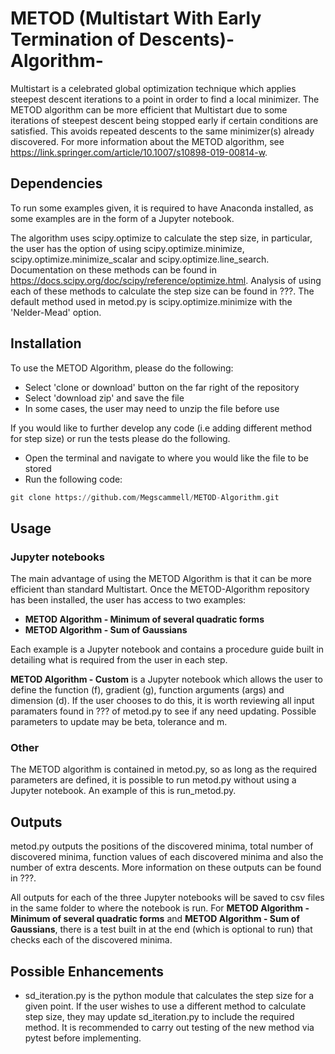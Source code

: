 # METOD (Multistart With Early Termination of Descents)-Algorithm-
Multistart is a celebrated global optimization technique which applies steepest descent iterations to a point in order to find a local minimizer. The METOD algorithm can be more efficient that Multistart due to some iterations of steepest descent being stopped early if certain conditions are satisfied. This avoids repeated descents to the same minimizer(s) already discovered. For more information about the METOD algorithm, see https://link.springer.com/article/10.1007/s10898-019-00814-w. 

## Dependencies
To run some examples given, it is required to have Anaconda installed, as some examples are in the form of a Jupyter notebook. 

The algorithm uses scipy.optimize to calculate the step size, in particular, the user has the option of using  scipy.optimize.minimize, scipy.optimize.minimize_scalar and scipy.optimize.line_search. Documentation on these methods can be found in https://docs.scipy.org/doc/scipy/reference/optimize.html. Analysis of using each of these methods to calculate the step size can be found in ???. The default method used in metod.py is scipy.optimize.minimize with the 'Nelder-Mead' option.

## Installation
To use the METOD Algorithm, please do the following:

- Select 'clone or download' button on the far right of the repository
- Select 'download zip' and save the file
- In some cases, the user may need to unzip the file before use

If you would like to further develop any code (i.e adding different method for step size) or run the tests please do the following.

- Open the terminal and navigate to where you would like the file to be stored
- Run the following code:
```python
git clone https://github.com/Megscammell/METOD-Algorithm.git
```

## Usage
### Jupyter notebooks
The main advantage of using the METOD Algorithm is that it can be more efficient than standard Multistart. 
Once the METOD-Algorithm repository has been installed, the user has access to two examples:

- **METOD Algorithm - Minimum of several quadratic forms**
- **METOD Algorithm - Sum of Gaussians**

Each example is a Jupyter notebook and contains a procedure guide built in detailing what is required from the user in each step. 

**METOD Algorithm - Custom** is a Jupyter notebook which allows the user to define the function (f), gradient (g), function arguments (args) and dimension (d). If the user chooses to do this, it is worth reviewing all input paramaters found in ??? of metod.py to see if any need updating. Possible parameters to update may be beta, tolerance and m.

### Other
The METOD algorithm is contained in metod.py, so as long as the required parameters are defined, it is possible to run metod.py without using a Jupyter notebook. An example of this is run_metod.py.


## Outputs
metod.py outputs the positions of the discovered minima, total number of discovered minima, function values of each discovered minima and also the number of extra descents. More information on these outputs can be found in ???.

All outputs for each of the three Jupyter notebooks will be saved to csv files in the same folder to where the notebook is run. For **METOD Algorithm - Minimum of several quadratic forms** and **METOD Algorithm - Sum of Gaussians**, there is a test built in at the end (which is optional to run) that checks each of the discovered minima.

## Possible Enhancements
- sd_iteration.py is the python module that calculates the step size for a given point. If the user wishes to use a different method to calculate step size, they may update sd_iteration.py to include the required method. It is recommended to carry out testing of the new method via pytest before implementing. 
